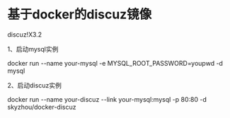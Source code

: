# 基于docker的discuz镜像
discuz!X3.2

1、启动mysql实例

docker run --name your-mysql -e MYSQL_ROOT_PASSWORD=youpwd -d mysql

2、启动discuz实例

docker run --name your-discuz --link your-mysql:mysql -p 80:80 -d skyzhou/docker-discuz
